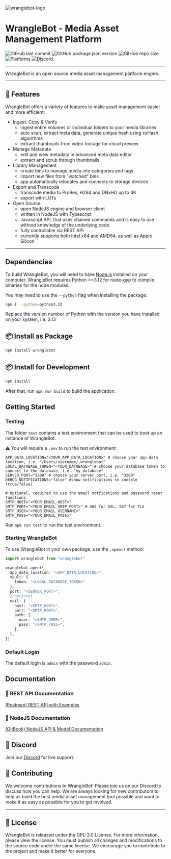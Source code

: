 ![wranglebot-logo](https://wranglebot.io/assets/images/logo.png)

# WrangleBot - Media Asset Management Platform

![GitHub last commit](https://img.shields.io/github/last-commit/AxelRothe/wranglebot)
![GitHub package.json version](https://img.shields.io/github/package-json/v/AxelRothe/wranglebot)
![GitHub repo size](https://img.shields.io/github/repo-size/AxelRothe/wranglebot)
![Platforms](https://img.shields.io/badge/platforms-macos%20linux-blue)
![Discord](https://img.shields.io/discord/1070819210265104434?logo=discord&logoColor=blue)

---

WrangleBot is an open source media asset management platform engine.

---

## 🧰 Features

WrangleBot offers a variety of features to make asset management easier and more efficient:

- Ingest: Copy & Verify
  - ingest entire volumes or individual folders to your media libraries
  - auto scan, extract meta data, generate unique hash using xxHash algorithms
  - extract thumbnails from video footage for cloud preview
- Manage Metadata
  - edit and view metadata in advanced meta data editor
  - extract and scrub through thumbnails
- Library Management
  - create bins to manage media into categories and tags
  - import new files from "watched" bins
  - app automatically relocates and connects to storage devices
- Export and Transcode
  - transcode media to ProRes, H264 and DNxHD up to 4K
  - export with LUTs
- Open Source
  - open NodeJS engine and browser client
  - written in NodeJS with Typescript
  - Javascript API, that uses chained commands and is easy to use without knowledge of the underlying code
  - fully controllable via REST API
  - currently supports both Intel x64 and AMD64, as well as Apple Silicon

--- 

## Dependencies

To build WrangleBot, you will need to have [Node.js](https://nodejs.org/en/) installed on your computer.
WrangleBot requires Python >=3.12 for node-gyp to compile binaries for the node modules.

You may need to use the `--python` flag when installing the package:
```bash
npm i --python=python3.12
```
Replace the version number of Python with the version you have installed on your system, i.e. 3.13

## 📦 Install as Package

```bash
npm install wranglebot
```

## 📦 Install for Development

```bash
npm install
```

After that, run `npm run build` to build the application.

## Getting Started

### Testing

The folder `test` contains a test environment that can be used to boot up an instance of WrangleBot.

⚠️ You will require a `.env` to run the test environment:

```dotenv
APP_DATA_LOCATION="<YOUR_APP_DATA_LOCATION>" # choose your app data location, i.e. "/Users/username/.wranglebot"
LOCAL_DATABASE_TOKEN="<YOUR_DATABASE>" # choose your database token to connect to the database, i.e. "my_database"
SERVER_PORT="3200" # choose your server port, i.e. "3200"
DEBUG_NOTIFICATIONS="false" #show notifications in console (true/false)

# Optional, required to use the email notfications and password reset functions
SMTP_HOST="<YOUR_EMAIL_HOST>"
SMTP_PORT="<YOUR_EMAIL_SMTP_PORT>" # 465 for SSL, 587 for TLS
SMTP_USER="<YOUR_EMAIL_USERNAME>"
SMTP_PASS="<YOUR_EMAIL_PASS>"
```

Run `npm run test` to run the test environment.

### Starting WrangleBot

To use WrangleBot in your own package, use the `.open()` method:

```typescript
import wranglebot from "wranglebot"

wranglebot.open({
  app_data_location: "<APP_DATA_LOCATION>",
  vault: {
    token: "<LOCAL_DATABASE_TOKEN>"
  },
  port: "<SERVER_PORT>",
  //optional
  mail: {
    host: "<SMTP_HOST>",
    port: "<SMTP_PORT>",
    auth: {
      user: "<SMTP_USER>",
      pass: "<SMTP_PASS>",
    },
  },
})
```

### Default Login

The default login is `admin` with the password `admin`.

## Documentation

### 📑 REST API Documentation

[(Postman) REST API with Examples](https://documenter.getpostman.com/view/26212996/2s93JtQPKd)

### 📑 NodeJS Documentation

[(GitBook) NodeJS API & Model Documentation](https://van-rothe.gitbook.io/wranglebot-nodejs-documentation/)

## 💬 Discord

Join our [Discord](https://discord.gg/p3Rmhagvkm) for live support.

## 👥 Contributing

We welcome contributions to WrangleBot! Please join us on our Discord to discuss how you can help. We are always looking for new contributors to help us build the best media asset management tool possible and want to make it as easy as possible for you to get involved.

---

## 📜 License

WrangleBot is released under the GPL-3.0 License. For more information, please view the license. You must publish all changes and modifications to the source code under the same license. We encourage you to contribute to the project and make it better for everyone.